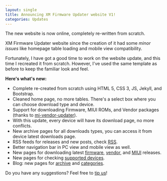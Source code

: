 ```yaml
---
layout: single
title: Announcing XM Firmware Updater website V1!
categories: Updates
---
```


The new website is now online, completely re-written from scratch.

XM Firmware Updater website since the creation of it had some *minor issues* like homepage table loading and mobile view compatibility.

Fortunately, I have got a good time to work on the website update, and this time I recreated it from scratch. However, I've used the same template as before to keep the familiar look and feel.

**Here's what's new:**

* Complete re-created from scratch using HTML 5, CSS 3, JS, Jekyll, and Bootstrap.
* Cleaned home page, no more tables. There's a select box where you can choose download type and device.
* Support for downloading Firmware, MIUI ROMs, and Vendor packages (thanks to [mi-vendor-updater](https://github.com/TryHardDood/mi-vendor-updater/)).
* With this update, every device will have its download page, no more conflicts.
* New archive pages for all downloads types, you can access it from device latest downloads page.
* RSS feeds for releases and new posts, check [RSS](/rss/).
* Better navigation bar in PC view and mobile view as well.
* New pages for downloading latest [firmware](/firmware/), [vendor](/vendor/), and [MIUI](/miui/) releases.
* New pages for checking [supported devices](/supported/).
* Blog: new pages for [archive](/blog/archive/) and [categories](/blog/categories/).

Do you have any suggestions? Feel free to [tip us](https://xmfirmwareupdater.com/contact-us/)!
